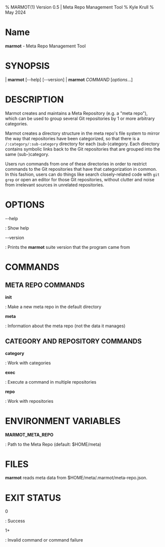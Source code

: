 % MARMOT(1) Version 0.5 | Meta Repo Management Tool
% Kyle Krull
% May 2024

<!---
man-pages reference: https://linux.die.net/man/7/man-pages
-->

# Name

**marmot** - Meta Repo Management Tool

# SYNOPSIS

| **marmot** [-\-help] [-\-version]
| **marmot** *COMMAND* [*options*...]

# DESCRIPTION

Marmot creates and maintains a Meta Repository (e.g. a "meta repo"), which can
be used to group several Git repositories by 1 or more arbitrary categories.

Marmot creates a directory structure in the meta repo's file system to mirror
the way that repositories have been categorized, so that there is a
`/:category/:sub-category` directory for each (sub-)category.  Each directory
contains symbolic links back to the Git repositories that are grouped into
the same (sub-)category.

Users run commands from one of these directories in order to restrict
commands to the Git repositories that have that categorization in common.
In this fashion, users can do things like search closely-related
code with `git grep` or open an editor for those Git repositories, without
clutter and noise from irrelevant sources in unrelated repositories.

# OPTIONS

-\-help

: Show help

-\-version

: Prints the **marmot** suite version that the program came from

# COMMANDS

## META REPO COMMANDS

**init**

: Make a new meta repo in the default directory

**meta**

: Information about the meta repo (not the data it manages)

## CATEGORY AND REPOSITORY COMMANDS

**category**

: Work with categories

**exec**

: Execute a command in multiple repositories

**repo**

: Work with repositories

# ENVIRONMENT VARIABLES

**MARMOT_META_REPO**

: Path to the Meta Repo (default: $HOME/meta)

# FILES

**marmot** reads meta data from $HOME/meta/.marmot/meta-repo.json.

# EXIT STATUS

0

: Success

1+

: Invalid command or command failure
